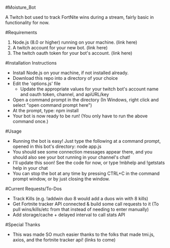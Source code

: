 #Moisture_Bot

A Twitch bot used to track FortNite wins during a stream, fairly basic in functionality for now.

#Requirements

1. Node.js (8.0 or higher) running on your machine. (link here)
2. A twitch account for your new bot. (link here)
3. The twitch oauth token for your bot's account. (link here)

#Installation Instructions

* Install Node.js on your machine, if not installed already.
* Download this repo into a directory of your choice
* Edit the 'options.js' file
  * Update the appropriate values for your twitch bot's account name and oauth token, channel, and apiURL/key
* Open a command prompt in the directory (In Windows, right click and select "open command prompt here")
* At the prompt, type: npm install
* Your bot is now ready to be run! (You only have to run the above command once.)

#Usage

* Running the bot is easy! Just type the following at a command prompt, opened in this bot's directory: node app.js
* You should see some connection messages appear there, and you should also see your bot running in your channel's chat!
* I'll update this soon! See the code for now, or type !mbhelp and !getstats help in your chat
* You can stop the bot at any time by pressing CTRL+C in the command prompt window, or by just closing the window.

#Current Requests/To-Dos

* Track Kills (e.g. !addwin duo 8 would add a duos win with 8 kills)
* Get Fortnite tracker API connected & build some call requests to it (To pull wins/kills/etc from that instead of needing to enter manually)
* Add storage/cache + delayed interval to call stats API

#Special Thanks

* This was made SO much easier thanks to the folks that made tmi.js, axios, and the fortnite tracker api! (links to come)
